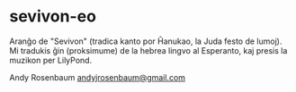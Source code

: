 # sevivon-eo

Aranĝo de "Sevivon" (tradica kanto por Ĥanukao, la Juda festo de lumoj). Mi tradukis ĝin (proksimume) de la hebrea lingvo al Esperanto, kaj presis la muzikon per LilyPond.

Andy Rosenbaum <andyjrosenbaum@gmail.com>
